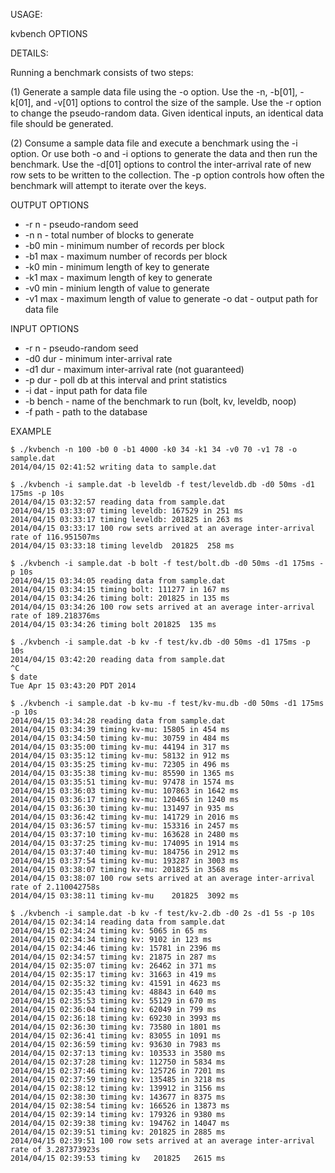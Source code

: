 USAGE:

kvbench OPTIONS

DETAILS:

Running a benchmark consists of two steps:

(1) Generate a sample data file using the -o option.
    Use the -n, -b[01], -k[01], and -v[01] options to control the
    size of the sample.  Use the -r <seed> option to change the
    pseudo-random data.  Given identical inputs, an identical data
    file should be generated.

(2) Consume a sample data file and execute a benchmark using the
    -i option.  Or use both -o and -i options to generate the data
    and then run the benchmark.  Use the -d[01] options to control
    the inter-arrival rate of new row sets to be written to the
    collection.  The -p option controls how often the benchmark
    will attempt to iterate over the keys.

OUTPUT OPTIONS

- -r n - pseudo-random seed
- -n n - total number of blocks to generate
- -b0 min - minimum number of records per block
- -b1 max - maximum number of records per block
- -k0 min - minimum length of key to generate
- -k1 max - maximum length of key to generate
- -v0 min - minium length of value to generate
- -v1 max - maximum length of value to generate
-o dat - output path for data file

INPUT OPTIONS

- -r n    - pseudo-random seed
- -d0 dur - minimum inter-arrival rate
- -d1 dur - maximum inter-arrival rate (not guaranteed)
- -p dur  - poll db at this interval and print statistics
- -i dat   - input path for data file
- -b bench - name of the benchmark to run (bolt, kv, leveldb, noop)
- -f path  - path to the database

EXAMPLE

````
$ ./kvbench -n 100 -b0 0 -b1 4000 -k0 34 -k1 34 -v0 70 -v1 78 -o sample.dat
2014/04/15 02:41:52 writing data to sample.dat

$ ./kvbench -i sample.dat -b leveldb -f test/leveldb.db -d0 50ms -d1 175ms -p 10s
2014/04/15 03:32:57 reading data from sample.dat
2014/04/15 03:33:07 timing leveldb: 167529 in 251 ms
2014/04/15 03:33:17 timing leveldb: 201825 in 263 ms
2014/04/15 03:33:17 100 row sets arrived at an average inter-arrival rate of 116.951507ms
2014/04/15 03:33:18 timing leveldb	201825	258 ms

$ ./kvbench -i sample.dat -b bolt -f test/bolt.db -d0 50ms -d1 175ms -p 10s
2014/04/15 03:34:05 reading data from sample.dat
2014/04/15 03:34:15 timing bolt: 111277 in 167 ms
2014/04/15 03:34:26 timing bolt: 201825 in 135 ms
2014/04/15 03:34:26 100 row sets arrived at an average inter-arrival rate of 189.218376ms
2014/04/15 03:34:26 timing bolt	201825	135 ms

$ ./kvbench -i sample.dat -b kv -f test/kv.db -d0 50ms -d1 175ms -p 10s
2014/04/15 03:42:20 reading data from sample.dat
^C
$ date
Tue Apr 15 03:43:20 PDT 2014

$ ./kvbench -i sample.dat -b kv-mu -f test/kv-mu.db -d0 50ms -d1 175ms -p 10s
2014/04/15 03:34:28 reading data from sample.dat
2014/04/15 03:34:39 timing kv-mu: 15805 in 454 ms
2014/04/15 03:34:50 timing kv-mu: 30759 in 484 ms
2014/04/15 03:35:00 timing kv-mu: 44194 in 317 ms
2014/04/15 03:35:12 timing kv-mu: 58132 in 912 ms
2014/04/15 03:35:25 timing kv-mu: 72305 in 496 ms
2014/04/15 03:35:38 timing kv-mu: 85590 in 1365 ms
2014/04/15 03:35:51 timing kv-mu: 97478 in 1574 ms
2014/04/15 03:36:03 timing kv-mu: 107863 in 1642 ms
2014/04/15 03:36:17 timing kv-mu: 120465 in 1240 ms
2014/04/15 03:36:30 timing kv-mu: 131497 in 935 ms
2014/04/15 03:36:42 timing kv-mu: 141729 in 2016 ms
2014/04/15 03:36:57 timing kv-mu: 153316 in 2457 ms
2014/04/15 03:37:10 timing kv-mu: 163628 in 2480 ms
2014/04/15 03:37:25 timing kv-mu: 174095 in 1914 ms
2014/04/15 03:37:40 timing kv-mu: 184756 in 2912 ms
2014/04/15 03:37:54 timing kv-mu: 193287 in 3003 ms
2014/04/15 03:38:07 timing kv-mu: 201825 in 3568 ms
2014/04/15 03:38:07 100 row sets arrived at an average inter-arrival rate of 2.110042758s
2014/04/15 03:38:11 timing kv-mu	201825	3092 ms

$ ./kvbench -i sample.dat -b kv -f test/kv-2.db -d0 2s -d1 5s -p 10s
2014/04/15 02:34:14 reading data from sample.dat
2014/04/15 02:34:24 timing kv: 5065 in 65 ms
2014/04/15 02:34:34 timing kv: 9102 in 123 ms
2014/04/15 02:34:46 timing kv: 15781 in 2396 ms
2014/04/15 02:34:57 timing kv: 21875 in 287 ms
2014/04/15 02:35:07 timing kv: 26462 in 371 ms
2014/04/15 02:35:17 timing kv: 31663 in 419 ms
2014/04/15 02:35:32 timing kv: 41591 in 4623 ms
2014/04/15 02:35:43 timing kv: 48843 in 640 ms
2014/04/15 02:35:53 timing kv: 55129 in 670 ms
2014/04/15 02:36:04 timing kv: 62049 in 799 ms
2014/04/15 02:36:18 timing kv: 69230 in 3993 ms
2014/04/15 02:36:30 timing kv: 73580 in 1801 ms
2014/04/15 02:36:41 timing kv: 83055 in 1091 ms
2014/04/15 02:36:59 timing kv: 93630 in 7983 ms
2014/04/15 02:37:13 timing kv: 103533 in 3580 ms
2014/04/15 02:37:28 timing kv: 112750 in 5834 ms
2014/04/15 02:37:46 timing kv: 125726 in 7201 ms
2014/04/15 02:37:59 timing kv: 135485 in 3218 ms
2014/04/15 02:38:12 timing kv: 139912 in 3156 ms
2014/04/15 02:38:30 timing kv: 143677 in 8375 ms
2014/04/15 02:38:54 timing kv: 166526 in 13873 ms
2014/04/15 02:39:14 timing kv: 179326 in 9380 ms
2014/04/15 02:39:38 timing kv: 194762 in 14047 ms
2014/04/15 02:39:51 timing kv: 201825 in 2885 ms
2014/04/15 02:39:51 100 row sets arrived at an average inter-arrival rate of 3.287373923s
2014/04/15 02:39:53 timing kv	201825	 2615 ms
````
